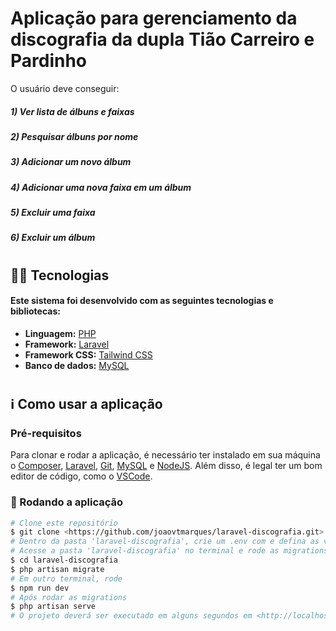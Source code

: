 # Aplicação para gerenciamento da discografia da dupla Tião Carreiro e Pardinho

<p align="left">O usuário deve conseguir: </p>

##### 1) Ver lista de álbuns e faixas
##### 2) Pesquisar álbuns por nome
##### 3) Adicionar um novo álbum
##### 4) Adicionar uma nova faixa em um álbum
##### 5) Excluir uma faixa
##### 6) Excluir um álbum

#

## 👨‍💻 Tecnologias

#### Este sistema foi desenvolvido com as seguintes tecnologias e bibliotecas:

- **Linguagem:** [PHP](https://www.php.net/)
- **Framework:** [Laravel](https://laravel.com/)
- **Framework CSS:** [Tailwind CSS](https://tailwindcss.com/)
- **Banco de dados:** [MySQL](https://www.mysql.com/)

#

## ℹ️ Como usar a aplicação

### Pré-requisitos

Para clonar e rodar a aplicação, é necessário ter instalado em sua máquina o [Composer](https://getcomposer.org/), [Laravel](https://laravel.com/docs/4.2), [Git](https://git-scm.com), [MySQL](https://www.mysql.com/) e [NodeJS](https://nodejs.org/en/).
Além disso, é legal ter um bom editor de código, como o [VSCode](https://code.visualstudio.com/).

### 🎲 Rodando a aplicação

```bash
# Clone este repositório
$ git clone <https://github.com/joaovtmarques/laravel-discografia.git>
# Dentro da pasta 'laravel-discografia', crie um .env com e defina as variáveis para o banco de dados.
# Acesse a pasta 'laravel-discografia' no terminal e rode as migrations
$ cd laravel-discografia
$ php artisan migrate
# Em outro terminal, rode
$ npm run dev
# Após rodar as migrations
$ php artisan serve
# O projeto deverá ser executado em alguns segundos em <http://localhost:8000/albums>
```
